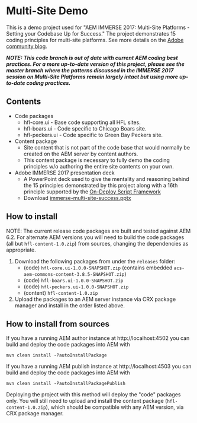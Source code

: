 # Multi-Site Demo

This is a demo project used for "AEM IMMERSE 2017: Multi-Site Platforms - Setting your Codebase Up for Success."
The project demonstrates 15 coding principles for multi-site platforms.  See more details on the
[Adobe community blog](http://blogs.adobe.com/contentmanagement/2017/04/24/aem-multi-site-tips-tricks-preview-immerse-2017).

***NOTE: This code branch is out of date with current AEM coding best practices. For a more up-to-date version of this
project, please see the master branch where the patterns discussed in the IMMERSE 2017 session on Multi-Site Platforms
remain largely intact but using more up-to-date coding practices.***

## Contents

- Code packages
    - hfl-core.ui - Base code supporting all HFL sites.
    - hfl-boars.ui - Code specific to Chicago Boars site.
    - hfl-peckers.ui - Code specific to Green Bay Peckers site.
- Content package
    - Site content that is not part of the code base that would normally be created on the AEM server by
      content authors.
    - This content package is necessary to fully demo the coding principles w/o authoring the entire site contents
      on your own.
- Adobe IMMERSE 2017 presentation deck
    - A PowerPoint deck used to give the mentality and reasoning behind the 15 principles demonstrated by this project
      along with a 16th principle supported by the
      [On-Deploy Script Framework](https://github.com/Bounteous-Inc/bounteous-aem-commons/tree/master/on-deploy-scripts-framework)
    - Download [immerse-multi-site-success.pptx](https://github.com/Bounteous-Inc/bounteous-aem-commons/blob/master/multi-site-demo/releases/immerse-multi-site-success.pptx?raw=true)

## How to install

NOTE: The current release code packages are built and tested against AEM 6.2. For alternate AEM versions you will need
to build the code packages (all but `hfl-content-1.0.zip`) from sources, changing the dependencies as appropriate.

1. Download the following packages from under the `releases` folder:
    - (code) `hfl-core.ui-1.0.0-SNAPSHOT.zip` (contains embedded `acs-aem-commons-content-3.8.5-SNAPSHOT.zip`)
    - (code) `hfl-boars.ui-1.0.0-SNAPSHOT.zip`
    - (code) `hfl-peckers.ui-1.0.0-SNAPSHOT.zip`
    - (content) `hfl-content-1.0.zip`
1. Upload the packages to an AEM server instance via CRX package manager and install in the order listed above.

## How to install from sources

If you have a running AEM author instance at http://localhost:4502 you can build and deploy the code packages
into AEM with  

    mvn clean install -PautoInstallPackage
    
If you have a running AEM publish instance at http://localhost:4503 you can build and deploy the code packages
into AEM with  

    mvn clean install -PautoInstallPackagePublish
    
Deploying the project with this method will deploy the "code" packages only.  You will still need to upload and install
the content package (`hfl-content-1.0.zip`), which should be compatible with any AEM version, via CRX package manager.